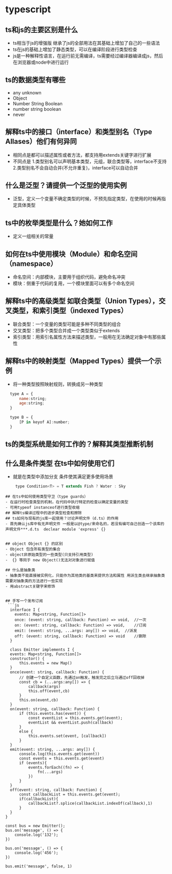 # typescript

## ts和js的主要区别是什么

   - ts相当于js的增强版 继承了js的全部用法在其基础上增加了自己的一些语法
   - ts在js的基础上增加了静态类型，可以在编译阶段进行类型检查
   - js是一种解释性语言，在运行前无需编译，ts需要经过编译器编译成js，然后在浏览器或node中进行运行

## ts的数据类型有哪些
   - any unknown
   - Object
   - Number String Boolean
   - number string boolean
   - never
   
## 解释ts中的接口（interface）和类型别名（Type Allases）他们有何异同
  - 相同点是都可以描述属性或者方法，都支持用extends关键字进行扩展
  - 不同点是 
    1.类型别名可以声明基本类型，元组，联合类型等，interface不支持
    2.类型别名不会自动合并(不允许重复)，interface可以自动合并
## 什么是泛型？请提供一个泛型的使用实例
  - 泛型，定义一个变量不确定类型的时候，不预先指定类型，在使用的时候再指定具体类型
## ts中的枚举类型是什么？她如何工作
  - 定义一组相关的常量
## 如何在ts中使用模块（Module）和命名空间（namespace）
  - 命名空间：内部模块，主要用于组织代码，避免命名冲突
  - 模块：侧重于代码的复用，一个模块里面可以有多个命名空间
## 解释ts中的高级类型 如联合类型（Union Types），交叉类型，和索引类型（indexed Types）
  - 联合类型：一个变量的类型可能是多种不同类型的组合
  - 交叉类型：把多个类型合并成一个类型类似于extends
  - 索引类型：用索引名属性方法来描述类型，一般用在无法确定对象中有那些属性
## 解释ts中的映射类型（Mapped Types）提供一个示例
  - 将一种类型按照映射规则，转换成另一种类型
  ```js
    type A = {
        name:string;
        age:string;
    }

    type B = {
        [P in keyof A]:number;
    }

  ```
## ts的类型系统是如何工作的？解释其类型推断机制
## 什么是条件类型 在ts中如何使用它们
 - 就是在类型中添加分支 条件使其满足更多使用场景
   ```js
    type Condition<T> = T extends Fish ? Water : Sky
  ```
## 在ts中如何使用类型守卫（type guards）
 - 在运行时检查类型的机制，在代码中执行特定的检查以确定变量的类型
 - 可用typeof instanceof进行类型收缩 
## 解释ts编译过程中的逐步类型检查和擦除
## ts如何与现有的js库一起使用？讨论声明文件（d.ts）的作用
 - 首先确认js库中有无声明文件 一般是以@type/来命名的，若没有编可自己创造一个该库的声明文件***.d.ts  declear module 'express' {}


## object Object {} 的区别
 - Object 包含所有类型的集合
 - object非原始类型的一些类型(只支持引用类型)
 -  {} 等同于 new Object()无法对对象进行赋值

## 什么是抽象类
 - 抽象类不能直接被实例化，只能作为其他类的基类来提供方法和属性 用派生类去继承抽象类 需要对抽象类的方法进行一些实现
 - 用abstract关键字来修饰


## 手写一个发布订阅
   ```js
    interface I {
      events: Map<string, Function[]>
      once: (event: string, callback: Function) => void,  //一次
      on: (event: string, callback: Function) => void,    //订阅
      emit: (event: string, ...args: any[]) => void,  //派发
      off: (event: string, callback: Function) => void    //删除
    }

    class Emitter implements I {
    events: Map<string, Function[]>
    constructor() {
        this.events = new Map()
    }
    once(event: string, callback: Function) {
        // 创建一个自定义函数，先通过on触发，触发完之后立马通过off回收掉
        const cb = (...args:any[]) => {
            callback(args)
            this.off(event,cb)
        }
        this.on(event,cb)
    }
    on(event: string, callback: Function) {
        if (this.events.has(event)) {
            const eventList = this.events.get(event);
            eventList && eventList.push(callback)
        }
        else {
            this.events.set(event, [callback])
        }
    }
    emit(event: string, ...args: any[]) {
        console.log(this.events.get(event))
        const events = this.events.get(event)
        if (events){
            events.forEach((fn) => {
                fn(...args)
            })
        }
    }
    off(event: string, callback: Function) {
        const callbackList = this.events.get(event);
        if(callbackList){
            callbackList?.splice(callbackList.indexOf(callback),1)
        }
    }
  }

  const bus = new Emitter();
  bus.on('message', () => {
      console.log('132');
  })

  bus.on('message', () => {
      console.log('456');
  })

  bus.emit('message', false, 1)
  ```


